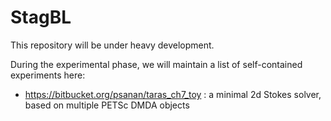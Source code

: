 # StagBL

This repository will be under heavy development.

During the experimental phase, we will maintain a list of self-contained experiments here:

* https://bitbucket.org/psanan/taras_ch7_toy : a minimal 2d Stokes solver, based on multiple PETSc DMDA objects
